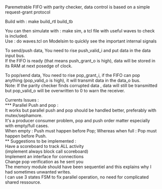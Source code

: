 Paremetrable FIFO with parity checker, data control is based on a simple request-grant protocol   

Build with : make build_rtl build_tb   

You can then simulate with : make sim, a tcl file with useful waves to check is included.   
Use : do waves.tcl on Modelsim to quickly see the important internal signals    


To send/push data, You need to rise push_valid_i and put data in the data input bus.   
If the FIFO is ready (that means push_grant_o is high), data will be stored in its RAM at next posedge of clock.   

To pop/send data, You need to rise pop_grant_i, if the FIFO can pop anything (pop_valid_o is high), it will transmit data in the data_o bus.   
Note: If the parity checker finds corrupted data , data will still be transmitted but pop_valid_o will be overwritten to 0 to warn the receiver.   



Currents Issues :   
*** Parallel Push and pop :  
It works but parallel push and pop should be handled better, preferably with mutex/sephamore.   
It's a producer consumer problem, pop and push order matter especially with empty/full cases.   
When empty : Push must happen before Pop; Whereas when full : Pop must happen before Push.   
** Suggestions to be implemented :    
Have a scoreboard to track ALL activity   
(implement always block call scoreboard)   
Implement an interface for connections   
Change pop verification as he sent you   
The memory module should have been sequentiel and this explains why I had sometimes unwanted writes.   
I can use 3 states FSM to fix parallel operation, no need for complicated shared ressource.   

